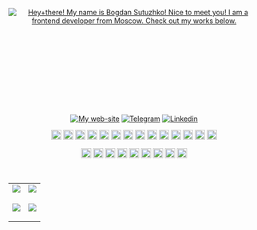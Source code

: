 <!-- Greetings-readme-typing-svg:START -->
<p align="center" style="height: 200px"><a href="https://julfy-bs.github.io/portfolio/"><img src="https://readme-typing-svg.demolab.com?font=&size=38&duration=3000&pause=1000&color=42B883&center=true&vCenter=true&width=900&lines=Hey+there!+%F0%9F%91%8B;My+name+is+Bogdan+Sutuzhko!;Nice+to+meet+you!;I+am+a+frontend+developer+from+Moscow.;Check+out+my+works+below+%F0%9F%91%87" alt="Hey+there! My name is Bogdan Sutuzhko! Nice to meet you! I am a frontend developer from Moscow. Check out my works below." /></a></p>
<!-- Greetings-readme-typing-svg:START -->

<!-- Contacts-shields.io:START -->
<p align="center"><a href="https://julfy-bs.github.io/portfolio/" target="_blank"><img alt="My web-site" src="https://img.shields.io/badge/-bogdan_sutuzhko_website-%2342b883?style=for-the-badge&logo=burton&logoColor=white"></a>&nbsp;<a href="https://t.me/julfy_bs" target="_blank"><img alt="Telegram" src="https://img.shields.io/badge/telegram-229ED9?style=for-the-badge&logo=telegram&logoColor=white"></a>&nbsp;<a href="https://www.linkedin.com/in/sutuzhko-bogdan/" target="_blank"><img alt=" Linkedin" src="https://img.shields.io/badge/LinkedIn-0077B5?style=for-the-badge&logo=linkedin&logoColor=white"></a></p>
<!-- Contacts-shields.io:END -->

<!-- Stack:START -->
<p align="center">
  <p align="center">
    <!-- html5 -->
    <code><img alt="HTML5 logo." height="20" src="https://user-images.githubusercontent.com/25181517/192158954-f88b5814-d510-4564-b285-dff7d6400dad.png"></code>
    <!-- css3 -->
    <code><img alt="CSS3 logo." height="20" src="https://user-images.githubusercontent.com/25181517/183898674-75a4a1b1-f960-4ea9-abcb-637170a00a75.png"></code>
    <!-- pug -->
    <code><img alt="PUG logo." height="20" src="https://github.com/marwin1991/profile-technology-icons/assets/136815194/85880a3a-e65b-4e4b-a102-6c3f225b9aba"></code>
    <!-- sass -->
    <code><img alt="Sass logo." height="20" src="https://user-images.githubusercontent.com/25181517/192158956-48192682-23d5-4bfc-9dfb-6511ade346bc.png"></code>
    <!-- js -->
    <code><img alt="JavaScript logo." height="20" src="https://user-images.githubusercontent.com/25181517/117447155-6a868a00-af3d-11eb-9cfe-245df15c9f3f.png"></code>
    <!-- ts -->
    <code><img alt="TypeScript logo." height="20" src="https://user-images.githubusercontent.com/25181517/183890598-19a0ac2d-e88a-4005-a8df-1ee36782fde1.png"></code>
    <!-- react -->
    <code><img alt="React logo." height="20" src="https://user-images.githubusercontent.com/25181517/183897015-94a058a6-b86e-4e42-a37f-bf92061753e5.png"></code>
    <!-- redux -->
    <code><img alt="Redux logo." height="20" src="https://user-images.githubusercontent.com/25181517/187896150-cc1dcb12-d490-445c-8e4d-1275cd2388d6.png"></code>
    <!-- vue -->
    <code><img alt="Vue logo." height="20" src="https://user-images.githubusercontent.com/25181517/117448124-a2da9800-af3e-11eb-85d2-bd1b69b65603.png"></code>
    <!-- jest -->
    <code><img alt="Jest logo." height="20" src="https://user-images.githubusercontent.com/25181517/187955005-f4ca6f1a-e727-497b-b81b-93fb9726268e.png"></code>
    <!-- cypress -->
    <code><img alt="Cypress logo." height="20" src="https://user-images.githubusercontent.com/68279555/200387386-276c709f-380b-46cc-81fd-f292985927a8.png"></code>
    <!-- node -->
    <code><img alt="Node.js logo." height="20" src="https://user-images.githubusercontent.com/25181517/183568594-85e280a7-0d7e-4d1a-9028-c8c2209e073c.png"></code>
    <!-- express -->
    <code><img alt="Express logo." height="20" src="https://user-images.githubusercontent.com/25181517/183859966-a3462d8d-1bc7-4880-b353-e2cbed900ed6.png"></code>
    <!-- postman -->
    <code><img alt="Postman logo." height="20" src="https://user-images.githubusercontent.com/25181517/192109061-e138ca71-337c-4019-8d42-4792fdaa7128.png"></code>
  </p>
  
  <p align="center">
    <!-- npm -->
    <code><img alt="Npm logo." height="20" src="https://user-images.githubusercontent.com/25181517/121401671-49102800-c959-11eb-9f6f-74d49a5e1774.png"></code>
    <!-- yarn -->
    <code><img alt="Yarm logo." height="20" src="https://user-images.githubusercontent.com/25181517/183049794-a3dfaddd-22ee-4ffe-b0b4-549ccd4879f9.png"></code>
    <!-- vite -->
    <code><img alt="Vite logo. Sorry, actually 'veet'." height="20" src="https://github.com/marwin1991/profile-technology-icons/assets/62091613/b40892ef-efb8-4b0e-a6b5-d1cfc2f3fc35"></code>
    <!-- webpack -->
    <code><img alt="Webpack logo." height="20" src="https://user-images.githubusercontent.com/25181517/187955008-981340e6-b4cc-441b-80cf-7a5e94d29e7e.png"></code>
    <!-- babel -->
    <code><img alt="Babel logo." height="20" src="https://github.com/marwin1991/profile-technology-icons/assets/136815194/ecd443af-ebba-4af8-a46e-1bf64d863b5b"></code>
    <!-- git -->
    <code><img alt="Git logo." height="20" src="https://user-images.githubusercontent.com/25181517/192108372-f71d70ac-7ae6-4c0d-8395-51d8870c2ef0.png"></code>
    <!-- github -->
    <code><img alt="Github logo." height="20" src="https://user-images.githubusercontent.com/25181517/192108374-8da61ba1-99ec-41d7-80b8-fb2f7c0a4948.png"></code>
    <!-- webstorm -->
    <code><img alt="Webstorm logo." height="20" src="https://user-images.githubusercontent.com/25181517/192108893-b1eed3c7-b2c4-4e1c-9e9f-c7e83637b33d.png"></code>
    <!-- figma -->
    <code><img alt="Figma logo." height="20" src="https://user-images.githubusercontent.com/25181517/189715289-df3ee512-6eca-463f-a0f4-c10d94a06b2f.png"></code>
  </p>
</p>
<!-- Stack:END -->

</br>

<!-- STAT:START -->
<table align="center" cellspacing="0" cellpadding="0" border="0">
   <tr>
    <td>
      <a href="https://julfy-bs.github.io/portfolio/" target="_blank">
        <picture>
          <source 
            srcset="https://github-readme-stats-skyz.vercel.app/api?username=julfy-bs&show_icons=true&theme=github_dark&hide_border=true"
            media="(prefers-color-scheme: dark)"
          />
          <source
            srcset="https://github-readme-stats-skyz.vercel.app/api?username=julfy-bs&show_icons=true&hide_border=true"
            media="(prefers-color-scheme: light), (prefers-color-scheme: no-preference)"
          />
          <img src="https://github-readme-stats-skyz.vercel.app/api?username=julfy-bs&show_icons=true&hide_border=true" />
        </picture>
      </a>
    </td>
    <td>
      <a href="https://julfy-bs.github.io/portfolio/" target="_blank">
        <picture>
          <source 
            srcset="https://github-readme-stats-skyz.vercel.app/api/top-langs/?username=julfy-bs&show_icons=true&theme=github_dark&layout=compact&hide_border=true"
            media="(prefers-color-scheme: dark)"
          />
          <source
            srcset="https://github-readme-stats-skyz.vercel.app/api/top-langs/?username=julfy-bs&show_icons=true&layout=compact&hide_border=true"
            media="(prefers-color-scheme: light), (prefers-color-scheme: no-preference)"
          />
          <img src="https://github-readme-stats-skyz.vercel.app/api/top-langs/?username=julfy-bs&show_icons=true&layout=compact&hide_border=true" />
        </picture>
      </a>
    </td>
   </tr>
  <tr>
  <tr>
    <td>
      <a href="https://julfy-bs.github.io/portfolio/" target="_blank">
        <picture>
          <source 
            srcset="https://github-readme-streak-stats.herokuapp.com?user=julfy-bs&theme=github-dark&hide_border=true"
            media="(prefers-color-scheme: dark)"
          />
          <source
            srcset="https://github-readme-streak-stats.herokuapp.com?user=julfy-bs&hide_border=true"
            media="(prefers-color-scheme: light), (prefers-color-scheme: no-preference)"
          />
          <img src="https://github-readme-streak-stats.herokuapp.com?user=julfy-bs&hide_border=true" />
        </picture>
      </a>
    </td>
    <td>
      <!-- ACHIEVEMENTS:START -->
      <!-- <img src="https://github-profile-trophy.vercel.app/?username=julfy-bs&theme=onedark&row=2&column=3&margin-w=15&margin-h=15&no-bg=true&no-frame=true)" /> -->
      <p align="center">
        <a href="https://julfy-bs.github.io/portfolio/" target="_blank">
        <picture>
          <source 
            srcset="https://codewars-stats-ignacio-cuadra.vercel.app/?username=julfy-bs&backgroundColor=0d1117&textColor=fff&borderColor=0d1117&primaryColor=47cf5c"
            media="(prefers-color-scheme: dark)"
          />
          <source
            srcset="https://codewars-stats-ignacio-cuadra.vercel.app/?username=julfy-bs"
            media="(prefers-color-scheme: light), (prefers-color-scheme: no-preference)"
          />
          <img src="https://codewars-stats-ignacio-cuadra.vercel.app/?username=julfy-bs" />
        </picture>
        </a>
      </p>
      <!-- ACHIEVEMENTS:END -->
    </td>
   </tr>
</table>
<!-- STAT:END -->
